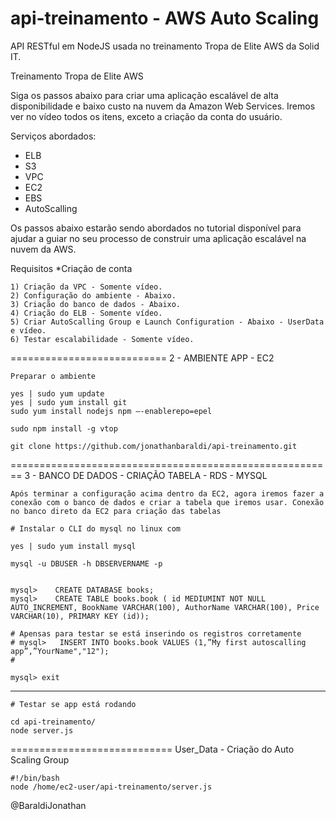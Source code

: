 # api-treinamento - AWS Auto Scaling

API RESTful em NodeJS usada no treinamento Tropa de Elite AWS da Solid IT. 

Treinamento Tropa de Elite AWS

Siga os passos abaixo para criar uma aplicação escalável de alta disponibilidade e baixo custo na nuvem da Amazon Web Services. Iremos ver no vídeo todos os itens, exceto a criação da conta do usuário. 

Serviços abordados:

- ELB
- S3
- VPC
- EC2
- EBS
- AutoScalling


Os passos abaixo estarão sendo abordados no tutorial disponível para ajudar a guiar no seu processo de construir uma aplicação escalável na nuvem da AWS.

Requisitos
	*Criação de conta

	1) Criação da VPC - Somente vídeo.
	2) Configuração do ambiente - Abaixo.
	3) Criação do banco de dados - Abaixo.
	4) Criação do ELB - Somente vídeo.
	5) Criar AutoScalling Group e Launch Configuration - Abaixo - UserData e vídeo.
	6) Testar escalabilidade - Somente vídeo.

===========================
2 - AMBIENTE APP - EC2

	Preparar o ambiente

	yes | sudo yum update
	yes | sudo yum install git
	sudo yum install nodejs npm —-enablerepo=epel

	sudo npm install -g vtop

	git clone https://github.com/jonathanbaraldi/api-treinamento.git

========================================================
3 - BANCO DE DADOS  - CRIAÇÃO TABELA - RDS - MYSQL
	
	Após terminar a configuração acima dentro da EC2, agora iremos fazer a conexão com o banco de dados e criar a tabela que iremos usar. Conexão no banco direto da EC2 para criação das tabelas
	
	# Instalar o CLI do mysql no linux com 

	yes | sudo yum install mysql

	mysql -u DBUSER -h DBSERVERNAME -p

	
	mysql>    CREATE DATABASE books;
	mysql>    CREATE TABLE books.book ( id MEDIUMINT NOT NULL AUTO_INCREMENT, BookName VARCHAR(100), AuthorName VARCHAR(100), Price VARCHAR(10), PRIMARY KEY (id));

	# Apensas para testar se está inserindo os registros corretamente 
	# mysql>   INSERT INTO books.book VALUES (1,”My first autoscalling app”,”YourName","12");
	#

	mysql> exit

-------------------------------------------------------
	# Testar se app está rodando
	
	cd api-treinamento/
	node server.js


============================
User_Data - Criação do Auto Scaling Group

	#!/bin/bash
	node /home/ec2-user/api-treinamento/server.js

@BaraldiJonathan
